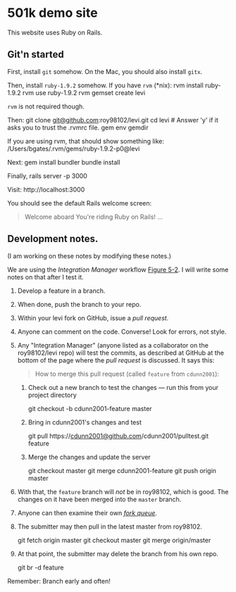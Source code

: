 # 501k demo site

This website uses Ruby on Rails.

## Git'n started

First, install `git` somehow. On the Mac, you should also install `gitx`.

Then, install `ruby-1.9.2` somehow. If you have `rvm` (*nix):
    rvm install ruby-1.9.2
    rvm use ruby-1.9.2
    rvm gemset create levi

`rvm` is not required though.

Then:
    git clone git@github.com:roy98102/levi.git
    cd levi
    # Answer 'y' if it asks you to trust the .rvmrc file.
    gem env gemdir

If you are using rvm, that should show something like:
    /Users/bgates/.rvm/gems/ruby-1.9.2-p0@levi

Next:
    gem install bundler
    bundle install

Finally,
    rails server -p 3000

Visit:
  http://localhost:3000

You should see the default Rails welcome screen:
> Welcome aboard
> You're riding Ruby on Rails!
> ...

## Development notes.

(I am working on these notes by modifying these notes.)

We are using the *Integration Manager* workflow [Figure 5-2](http://progit.org/book/ch5-1.html). I will write some notes on that after I test it.

1. Develop a feature in a branch.
1. When done, push the branch to your repo.
1. Within your levi fork on GitHub, issue a *pull request*.
1. Anyone can comment on the code. Converse! Look for errors, not style.
1. Any "Integration Manager" (anyone listed as a collaborator on the roy98102/levi repo) will test the commits, as described at GitHub at the bottom of the page where the *pull request* is discussed. It says this:

    > How to merge this pull request (called `feature` from `cdunn2001`):

    1. Check out a new branch to test the changes — run this from your project directory
 
        git checkout -b cdunn2001-feature master

    2. Bring in cdunn2001's changes and test
     
        git pull https://cdunn2001@github.com/cdunn2001/pulltest.git feature
    
    3. Merge the changes and update the server
     
        git checkout master
        git merge cdunn2001-feature
        git push origin master

1. With that, the `feature` branch will *not* be in roy98102, which is good. The changes on it have been merged into the `master` branch.
1. Anyone can then examine their own [*fork queue*](https://github.com/blog/270-the-fork-queue).
1. The submitter may then pull in the latest master from roy98102.

    git fetch origin master
    git checkout master
    git merge origin/master

1. At that point, the submitter may delete the branch from his own repo.

    git br -d feature

Remember: Branch early and often!

